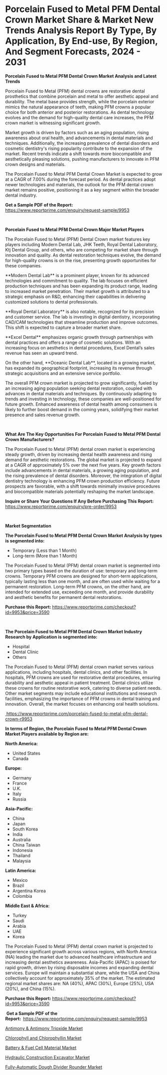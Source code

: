 <p><h1>Porcelain Fused to Metal PFM Dental Crown Market Share & Market New Trends Analysis Report By Type, By Application, By End-use, By Region, And Segment Forecasts, 2024 - 2031</h1></p><p><strong>Porcelain Fused to Metal PFM Dental Crown Market Analysis and Latest Trends</strong></p>
<p><p>Porcelain Fused to Metal (PFM) dental crowns are restorative dental prosthetics that combine porcelain and metal to offer aesthetic appeal and durability. The metal base provides strength, while the porcelain exterior mimics the natural appearance of teeth, making PFM crowns a popular choice for both anterior and posterior restorations. As dental technology evolves and the demand for high-quality dental care increases, the PFM crown market is witnessing significant growth.</p><p>Market growth is driven by factors such as an aging population, rising awareness about oral health, and advancements in dental materials and techniques. Additionally, the increasing prevalence of dental disorders and cosmetic dentistry's rising popularity contribute to the expansion of the market. Recent trends indicate a shift towards more biocompatible and aesthetically pleasing solutions, pushing manufacturers to innovate in PFM crown designs and materials.</p><p>The Porcelain Fused to Metal PFM Dental Crown Market is expected to grow at a CAGR of 7.00% during the forecast period. As dental practices adopt newer technologies and materials, the outlook for the PFM dental crown market remains positive, positioning it as a key segment within the broader dental industry.</p></p>
<p><strong>Get a Sample PDF of the Report:&nbsp;</strong> <a href="https://www.reportprime.com/enquiry/request-sample/9953">https://www.reportprime.com/enquiry/request-sample/9953</a></p>
<p>&nbsp;</p>
<p><strong>Porcelain Fused to Metal PFM Dental Crown Major Market Players</strong></p>
<p><p>The Porcelain Fused to Metal (PFM) Dental Crown market features key players including Modern Dental Lab, JHK Teeth, Royal Dental Laboratory, Ktj Dental Group, and others, who are competing for market share through innovation and quality. As dental restoration techniques evolve, the demand for high-quality crowns is on the rise, presenting growth opportunities for these companies.</p><p>**Modern Dental Lab** is a prominent player, known for its advanced technologies and commitment to quality. The lab focuses on efficient production techniques and has been expanding its product range, leading to increased market penetration. Their market growth is attributed to a strategic emphasis on R&D, enhancing their capabilities in delivering customized solutions to dental professionals.</p><p>**Royal Dental Laboratory** is also notable, recognized for its precision and customer service. The lab is investing in digital dentistry, incorporating CAD/CAM technologies that streamline production and improve outcomes. This shift is expected to capture a broader market share.</p><p>**Excel Dental** emphasizes organic growth through partnerships with dental practices and offers a range of cosmetic solutions. With an increasing focus on aesthetics in dental procedures, Excel Dental’s sales revenue has seen an upward trend.</p><p>On the other hand, **Oceanic Dental Lab**, located in a growing market, has expanded its geographical footprint, increasing its revenue through strategic acquisitions and an extensive service portfolio.</p><p>The overall PFM crown market is projected to grow significantly, fueled by an increasing aging population seeking dental restoration, coupled with advances in dental materials and techniques. By continuously adapting to trends and investing in technology, these companies are well-positioned for future growth. Enhanced awareness of dental health among consumers is likely to further boost demand in the coming years, solidifying their market presence and sales revenue growth.</p></p>
<p>&nbsp;</p>
<p><strong>What Are The Key Opportunities For Porcelain Fused to Metal PFM Dental Crown Manufacturers?</strong></p>
<p><p>The Porcelain Fused to Metal (PFM) dental crown market is experiencing steady growth, driven by increasing dental health awareness and rising demand for aesthetic restorations. The global market is projected to expand at a CAGR of approximately 5% over the next five years. Key growth factors include advancements in dental materials, a growing aging population, and the rising prevalence of dental disorders. Moreover, the integration of digital dentistry technology is enhancing PFM crown production efficiency. Future prospects are favorable, with a shift towards minimally invasive procedures and biocompatible materials potentially reshaping the market landscape.</p></p>
<p><strong>Inquire or Share Your Questions If Any Before Purchasing This Report:</strong> <a href="https://www.reportprime.com/enquiry/pre-order/9953">https://www.reportprime.com/enquiry/pre-order/9953</a></p>
<p>&nbsp;</p>
<p><strong>Market Segmentation</strong></p>
<p><strong>The Porcelain Fused to Metal PFM Dental Crown Market Analysis by types is segmented into:</strong></p>
<p><ul><li>Temporary (Less than 1 Month)</li><li>Long-term (More than 1 Month)</li></ul></p>
<p><p>The Porcelain Fused to Metal (PFM) dental crown market is segmented into two primary types based on the duration of use: temporary and long-term crowns. Temporary PFM crowns are designed for short-term applications, typically lasting less than one month, and are often used while waiting for a permanent restoration. Long-term PFM crowns, on the other hand, are intended for extended use, exceeding one month, and provide durability and aesthetic benefits for permanent dental restorations.</p></p>
<p><strong>Purchase this Report:&nbsp;</strong><a href="https://www.reportprime.com/checkout?id=9953&price=3590">https://www.reportprime.com/checkout?id=9953&price=3590</a></p>
<p>&nbsp;</p>
<p><strong>The Porcelain Fused to Metal PFM Dental Crown Market Industry Research by Application is segmented into:</strong></p>
<p><ul><li>Hospital</li><li>Dental Clinic</li><li>Others</li></ul></p>
<p><p>The Porcelain Fused to Metal (PFM) dental crown market serves various applications, including hospitals, dental clinics, and other facilities. In hospitals, PFM crowns are used for restorative dental procedures, ensuring durability and aesthetic appeal in patient treatment. Dental clinics utilize these crowns for routine restorative work, catering to diverse patient needs. Other market segments may include educational institutions and research facilities, emphasizing the importance of PFM crowns in dental training and innovation. Overall, the market focuses on enhancing oral health solutions.</p></p>
<p><a href="https://www.reportprime.com/porcelain-fused-to-metal-pfm-dental-crown-r9953">&nbsp;https://www.reportprime.com/porcelain-fused-to-metal-pfm-dental-crown-r9953</a></p>
<p><strong>In terms of Region, the Porcelain Fused to Metal PFM Dental Crown Market Players available by Region are:</strong></p>
<p>
    <p> <strong> North America: </strong>
        <ul>
            <li>United States</li>
            <li>Canada</li>
        </ul>
        </p> 
    <p> <strong> Europe: </strong>
        <ul>
            <li>Germany</li>
            <li>France</li>
            <li>U.K.</li>
            <li>Italy</li>
            <li>Russia</li>
        </ul>
        </p> 
    <p> <strong> Asia-Pacific: </strong>
        <ul>
            <li>China</li>
            <li>Japan</li>
            <li>South Korea</li>
            <li>India</li>
            <li>Australia</li>
            <li>China Taiwan</li>
            <li>Indonesia</li>
            <li>Thailand</li>
            <li>Malaysia</li>
        </ul>
        </p> 
    <p> <strong> Latin America: </strong>
        <ul>
            <li>Mexico</li>
            <li>Brazil</li>
            <li>Argentina Korea</li>
            <li>Colombia</li>
        </ul>
        </p> 
    <p> <strong> Middle East & Africa: </strong>
        <ul>
            <li>Turkey</li>
            <li>Saudi</li>
            <li>Arabia</li>
            <li>UAE</li>
            <li>Korea</li>
        </ul>
    </p>
    </p>
<p><p>The Porcelain Fused to Metal (PFM) dental crown market is projected to experience significant growth across various regions, with North America (NA) leading the market due to advanced healthcare infrastructure and increasing dental aesthetics awareness. Asia-Pacific (APAC) is poised for rapid growth, driven by rising disposable incomes and expanding dental services. Europe will maintain a substantial share, while the USA and China collectively account for approximately 35% of the market. The estimated regional market shares are: NA (40%), APAC (30%), Europe (25%), USA (20%), and China (15%).</p></p>
<p><strong>Purchase this Report: </strong><a href="https://www.reportprime.com/checkout?id=9953&price=3590">https://www.reportprime.com/checkout?id=9953&price=3590</a></p>
<p>&nbsp;<strong>Get a Sample PDF of the Report:&nbsp;&nbsp;</strong><a href="https://www.reportprime.com/enquiry/request-sample/9953">https://www.reportprime.com/enquiry/request-sample/9953</a></p>
<p><strong></strong></p>
<p><p><a href="https://medium.com/@reyeshowell85/the-market-for-antimony-antimony-trioxide-market-is-examined-in-this-report-along-with-the-df58f14f4489">Antimony & Antimony Trioxide Market</a></p><p><a href="https://www.linkedin.com/pulse/chlorophyll-chlorophyllin-market-size-type-chlorophyllchlorophyllin-nra0f?trackingId=aTigmlnYST6Iy%2F7jZArEUw%3D%3D">Chlorophyll and Chlorophyllin Market</a></p><p><a href="https://medium.com/@reyeshowell85/this-battery-fuel-cell-material-market-research-report-evaluates-the-key-market-trends-7e4dc617659c">Battery & Fuel Cell Material Market</a></p><p><a href="https://issuu.com/reportprime-2/docs/hydraulic-construction-excavator-ma_97b1cd17ad7450">Hydraulic Construction Excavator Market</a></p><p><a href="https://issuu.com/reportprime-2/docs/fully-automatic-dough-divider-round_4e441242c88011">Fully-Automatic Dough Divider Rounder Market</a></p></p>